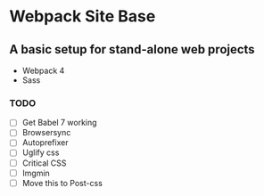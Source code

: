 # Webpack Site Base

## A basic setup for stand-alone web projects

- Webpack 4
- Sass

### TODO
- [ ] Get Babel 7 working
- [ ] Browsersync
- [ ] Autoprefixer
- [ ] Uglify css
- [ ] Critical CSS
- [ ] Imgmin
- [ ] Move this to Post-css